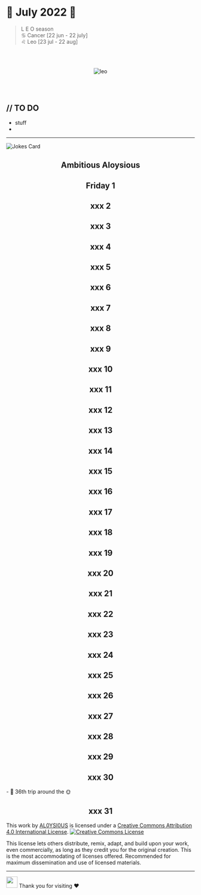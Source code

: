# 🦁 July 2022 🦁
> L E O season <br>
> ♋ Cancer [22 jun - 22 july] <br>
> ♌ Leo [23 jul - 22 aug] <br> 

<br>
<br>
<div align="center">
  
![leo](https://jenniferracioppi.com/wp-content/uploads/2018/10/lion-3576045_1280.jpg)

</div>
<br>
<br>

## // TO DO
- stuff
- 
---


![Jokes Card](https://readme-jokes.vercel.app/api)

<h2 align="center">Ambitious Aloysious</h2>

<h2 align="center"> Friday 1 </h2>
<h2 align="center"> xxx 2 </h2>
<h2 align="center"> xxx 3 </h2>
<h2 align="center"> xxx 4 </h2>
<h2 align="center"> xxx 5 </h2>
<h2 align="center"> xxx 6 </h2>
<h2 align="center"> xxx 7 </h2>
<h2 align="center"> xxx 8 </h2>
<h2 align="center"> xxx 9 </h2>
<h2 align="center"> xxx 10 </h2>
<h2 align="center"> xxx 11 </h2>
<h2 align="center"> xxx 12 </h2>
<h2 align="center"> xxx 13 </h2>
<h2 align="center"> xxx 14 </h2>
<h2 align="center"> xxx 15 </h2>
<h2 align="center"> xxx 16 </h2>
<h2 align="center"> xxx 17 </h2>
<h2 align="center"> xxx 18 </h2>
<h2 align="center"> xxx 19 </h2>
<h2 align="center"> xxx 20 </h2>
<h2 align="center"> xxx 21 </h2>
<h2 align="center"> xxx 22 </h2>
<h2 align="center"> xxx 23 </h2>
<h2 align="center"> xxx 24 </h2>
<h2 align="center"> xxx 25 </h2>
<h2 align="center"> xxx 26 </h2>
<h2 align="center"> xxx 27 </h2>
<h2 align="center"> xxx 28 </h2>
<h2 align="center"> xxx 29 </h2>
<h2 align="center"> xxx 30 </h2>
- 🦁 36th trip around the 🌞<br>
<h2 align="center"> xxx 31 </h2>

This work by <a xmlns:cc="http://creativecommons.org/ns#" href="https://github.com/AL0YSI0US/" property="cc:attributionName" rel="cc:attributionURL">AL0YSI0US</a> is licensed under a <a rel="license" href="http://creativecommons.org/licenses/by/4.0/">Creative Commons Attribution 4.0 International License</a>. <a rel="license" href="http://creativecommons.org/licenses/by/4.0/"><img alt="Creative Commons License" style="border-width:0" src="https://i.creativecommons.org/l/by/4.0/88x31.png" /></a><br />

This license lets others distribute, remix, adapt, and build upon your work, even commercially, as long as they credit you for the original creation. This is the most accommodating of licenses offered. Recommended for maximum dissemination and use of licensed materials.


---

<img src="https://raw.githubusercontent.com/MartinHeinz/MartinHeinz/master/wave.gif" width="30px"> Thank you for visiting ❤️
